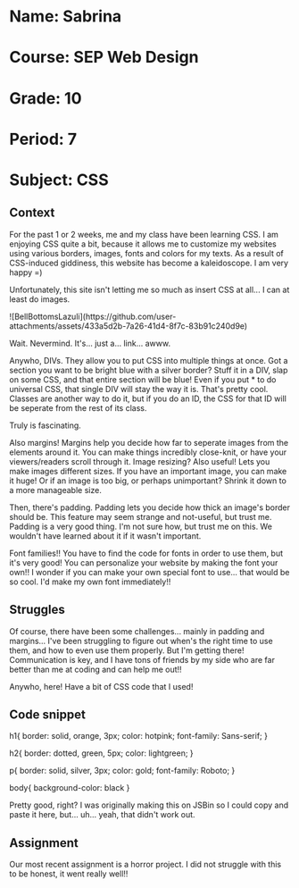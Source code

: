 <!DOCTYPE html>
<html>
<head>
  <meta charset="utf-8">
  <meta name="viewport" content="width=device-width">
  <title>JS Bin</title>
</head>
<body>
  <h1>Name: Sabrina</h1>
  <h1>Course: SEP Web Design</h1>
  <h1>Grade: 10</h1>
  <h1>Period: 7</h1>
  <h1>Subject: CSS</h1>
  
  <h2>Context</h2>
  <p>
    For the past 1 or 2 weeks, me and my class have been learning CSS. I am enjoying CSS quite a bit, because it allows me to customize my websites using various borders, images, fonts and colors for my texts. As a result of CSS-induced giddiness, this website has become a kaleidoscope. I am very happy =)
  </p>
  <p>Unfortunately, this site isn't letting me so much as insert CSS at all... I can at least do images.</p>
  ![BellBottomsLazuli](https://github.com/user-attachments/assets/433a5d2b-7a26-41d4-8f7c-83b91c240d9e)
  <p>Wait. Nevermind. It's... just a... link... awww.</p>
  <p>Anywho, DIVs. They allow you to put CSS into multiple things at once. Got a section you want to be bright blue with a silver border? Stuff it in a DIV, slap on some CSS, and that entire section will be blue! Even if you put * to do universal CSS, that single DIV will stay the way it is. That's pretty cool. Classes are another way to do it, but if you do an ID, the CSS for that ID will be seperate from the rest of its class.</p>
  <p>Truly is fascinating.</p>
  <p>Also margins! Margins help you decide how far to seperate images from the elements around it. You can make things incredibly close-knit, or have your viewers/readers scroll through it. Image resizing? Also useful! Lets you make images different sizes. If you have an important image, you can make it huge! Or if an image is too big, or perhaps unimportant? Shrink it down to a more manageable size.</p>
  <p>Then, there's padding. Padding lets you decide how thick an image's border should be. This feature may seem strange and not-useful, but trust me. Padding is a very good thing. I'm not sure how, but trust me on this. We wouldn't have learned about it if it wasn't important.</p>
  <p>Font families!! You have to find the code for fonts in order to use them, but it's very good! You can personalize your website by making the font your own!! I wonder if you can make your own special font to use... that would be so cool. I'd make my own font immediately!!</p>
  <h2>Struggles</h2>
<p>Of course, there have been some challenges... mainly in padding and margins... I've been struggling to figure out when's the right time to use them, and how to even use them properly. But I'm getting there! Communication is key, and I have tons of friends by my side who are far better than me at coding and can help me out!!</p>
<p>Anywho, here! Have a bit of CSS code that I used!</p>
<h2>Code snippet</h2>
<p>
  h1{
  border: solid, orange, 3px;
  color: hotpink;
  font-family: Sans-serif;
}

h2{
  border: dotted, green, 5px;
  color: lightgreen;
}

p{
  border: solid, silver, 3px;
  color: gold;
  font-family: Roboto;
}

body{
  background-color: black
}
</p>
<p>Pretty good, right? I was originally making this on JSBin so I could copy and paste it here, but... uh... yeah, that didn't work out.</p>
<h2>Assignment</h2>
<p>Our most recent assignment is a horror project. I did not struggle with this to be honest, it went really well!!</p>
</body>
</html>
